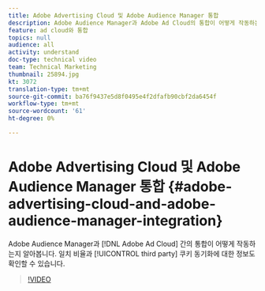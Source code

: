 ```yaml
---
title: Adobe Advertising Cloud 및 Adobe Audience Manager 통합
description: Adobe Audience Manager과 Adobe Ad Cloud의 통합이 어떻게 작동하는지를 알아봅니다. 또한 일치 비율과 타사 쿠키 동기화에 대한 답변도 확인할 수 있습니다.
feature: ad cloud와 통합
topics: null
audience: all
activity: understand
doc-type: technical video
team: Technical Marketing
thumbnail: 25894.jpg
kt: 3072
translation-type: tm+mt
source-git-commit: ba76f9437e5d8f0495e4f2dfafb90cbf2da6454f
workflow-type: tm+mt
source-wordcount: '61'
ht-degree: 0%

---
```



# Adobe Advertising Cloud 및 Adobe Audience Manager 통합 {#adobe-advertising-cloud-and-adobe-audience-manager-integration}

Adobe Audience Manager과 [!DNL Adobe Ad Cloud] 간의 통합이 어떻게 작동하는지 알아봅니다. 일치 비율과 [!UICONTROL third party] 쿠키 동기화에 대한 정보도 확인할 수 있습니다.

>[!VIDEO](https://video.tv.adobe.com/v/25894/?quality=12)